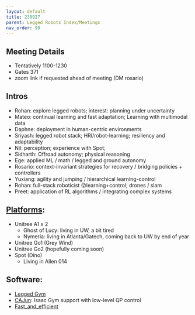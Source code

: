 ```yaml
---
layout: default
title: 230927 
parent: Legged Robots Index/Meetings
nav_order: 99
---
```


## Meeting Details

- Tentatively 1100-1230
- Gates 371
- zoom link if requested ahead of meeting (DM rosario)
## Intros

- Rohan: explore legged robots; interest: planning under uncertainty
- Mateo: continual learning and fast adaptation; Learning with multimodal data
- Daphne: deployment in human-centric environments
- Sriyash: legged robot stack; HRI/robot-learning; resiliency and adaptability
- Nil: perception; experience with Spot; 
- Sidharth: Offroad autonomy; physical reasoning
- Ege:  applied ML / math / legged and ground autonomy
- Rosario: context-invariant strategies for recovery / bridging policies + controllers
- Yuxiang: agility and jumping / hierarchical learning-control
- Rohan: full-stack roboticist 😛learning+control; drones / slam
- Preet: application of RL algorithms / integrating complex systems
## [Platforms](https://robotlearning.cs.washington.edu/robots/):
- Unitree A1 x 2
	- Ghost of Lucy: living in UW, a bit tired
	- Nymeria: living in Atlanta/Gatech, coming back to UW by end of year
- Unitree Go1 (Grey Wind)
- Unitree Go2 (hopefully coming soon)
- Spot (Dino)
	- Living in Allen 014
## Software:
- [Legged Gym](https://github.com/leggedrobotics/legged_gym)
- [CAJun](https://github.com/yxyang/cajun/): Isaac Gym support with low-level QP control
- [Fast_and_efficient](https://github.com/yxyang/fast_and_efficient)
